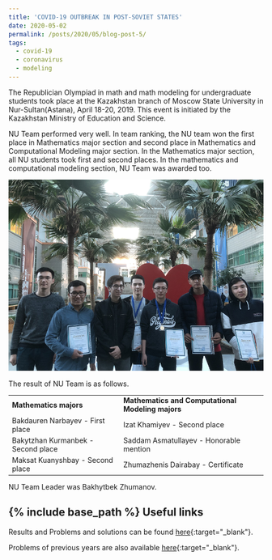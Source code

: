 ```yaml
---
title: 'COVID-19 OUTBREAK IN POST-SOVIET STATES'
date: 2020-05-02
permalink: /posts/2020/05/blog-post-5/
tags:
  - covid-19
  - coronavirus
  - modeling
---
```


 The Republician Olympiad in math and math modeling for undergraduate students took place 
 at the Kazakhstan branch of Moscow State University in Nur-Sultan(Astana), April 18-20, 2019. This event is initiated by the Kazakhstan Ministry of Education and Science.
 
NU Team performed very well. In team ranking, the NU team won the first place in Mathematics major section and
 second place in Mathematics and Computational Modeling major section. In the Mathematics major section, all NU students took first and second places. In the mathematics and computational modeling section, NU Team was awarded too. 

![alt text](/files/posts/Rep_Olympiad/Group_photo.png "NU Math Team")

The result of NU Team is as follows.

<table border="0">
 <tr>
    <td><b style="font-size:14px">Mathematics majors</b></td>
    <td><b style="font-size:14px">Mathematics and Computational Modeling majors</b></td>
 </tr>
 <tr>
    <td> Bakdauren Narbayev - First place </td>
    <td> Izat Khamiyev - Second place </td>
 </tr>
  <tr>
    <td> Bakytzhan Kurmanbek - Second place</td>
    <td> Saddam Asmatullayev  - Honorable mention </td>
 </tr>
  <tr>
    <td> Maksat  Kuanyshbay - Second place</td>
    <td> Zhumazhenis Dairabay  - Certificate </td>
 </tr>
 
</table>

NU Team Leader was Bakhytbek Zhumanov.
 

 
	 
{% include base_path %}
Useful links
-------

Results and Problems and solutions can be found [here](https://vk.com/aperture_time){:target="_blank"}.

Problems of previous years are also available [here](http://mymath.info/math/index.php?olymp=republic){:target="_blank"}.
